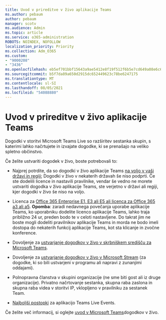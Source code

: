 ```yaml
---
title: Uvod v prireditve v živo aplikacije Teams
ms.author: pebaum
author: pebaum
manager: scotv
ms.audience: Admin
ms.topic: article
ms.service: o365-administration
ROBOTS: NOINDEX, NOFOLLOW
localization_priority: Priority
ms.collection: Adm_O365
ms.custom:
- "9000208"
- "3436"
ms.openlocfilehash: eb5ef701bbf15643a9ae5412e8f19f512f6b5e7cd649a08e6c63001b299dcf48
ms.sourcegitcommit: b5f7da89a650d2915dc652449623c78be6247175
ms.translationtype: MT
ms.contentlocale: sl-SI
ms.lasthandoff: 08/05/2021
ms.locfileid: "54088880"
---
```

# <a name="getting-started-with-teams-live-events"></a>Uvod v prireditve v živo aplikacije Teams

Dogodki v storitvi Microsoft Teams Live so razširitev sestanka skupin, s katerimi lahko načrtujete in izvajate dogodke, ki se prenašajo na veliko spletno občinstvo.

Če želite ustvariti dogodek v živo, boste potrebovali to:

- Najprej potrdite, da so dogodki v živo aplikacije Teams [na voljo v vaši državi in regiji](https://docs.microsoft.com/microsoftteams/teams-live-events/plan-for-teams-live-events#regional-availability); Dogodki v živo v nekaterih državah še niso podprti.  Če ste dodelili licence in nastavili pravilnike, vendar še vedno ne morete ustvariti dogodka v živo aplikacije Teams, ste verjetno v državi ali regiji, kjer dogodki v živo še niso na voljo.

- Licenca za [Office 365 Enterprise E1, E3 ali E5 ali licenca za Office 365 a3 ali a5](https://docs.microsoft.com/microsoftteams/teams-live-events/set-up-for-teams-live-events#step-2-get-and-assign-licenses). **Opomba**: zaradi nedavnega povečanja uporabe aplikacije Teams, ko uporabniku dodelite licenco aplikacije Teams, lahko traja približno 24 ur, preden bodo te v celoti nastavljene. Do takrat jim ne boste mogli dodeliti pravilnikov aplikacije Teams in morda ne bodo imeli dostopa do nekaterih funkcij aplikacije Teams, kot sta klicanje in zvočne konference.

- Dovoljenje za [ustvarjanje dogodkov v živo v skrbniškem središču za Microsoft Teams](https://docs.microsoft.com/microsoftteams/teams-live-events/set-up-for-teams-live-events#create-or-edit-a-live-events-policy).

- Dovoljenje za [ustvarjanje dogodkov v živo v Microsoft Stream](https://docs.microsoft.com/microsoftteams/teams-live-events/what-are-teams-live-events) (za dogodke, ki so bili ustvarjeni v programu ali napravi z zunanjimi oddajami).

- Polnopravna članstva v skupini organizacije (ne sme biti gost ali iz druge organizacije).
Privatno načrtovanje sestanka, skupna raba zaslona in skupna raba videa v storitvi IP, vklopljeno v pravilniku za sestanek Team.

- [Najboljši postopki](https://support.office.com/article/Best-practices-for-producing-a-Teams-live-event-e500370e-4dd1-4187-8b48-af10ef02cf42) za aplikacijo Teams Live Events.

Če želite več informacij, si oglejte [uvod v Microsoft Teams](https://support.office.com/article/get-started-with-microsoft-teams-live-events-d077fec2-a058-483e-9ab5-1494afda578a)dogodkov v živo.